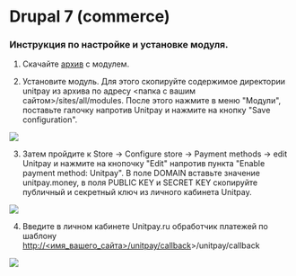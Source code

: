 # Drupal 7 \(commerce\)

### Инструкция по настройке и установке модуля. <a id="instrukciya-po-nastroike-i-ustanovke-modulya"></a>

1. Скачайте [архив](https://github.com/unitpay/commerce-module/archive/master.zip) с модулем.

2. Установите модуль. Для этого скопируйте содержимое директории unitpay из архива по адресу &lt;папка с вашим сайтом&gt;/sites/all/modules. После этого нажмите в меню "Модули", поставьте галочку напротив Unitpay и нажмите на кнопку "Save configuration".

![](https://d33v4339jhl8k0.cloudfront.net/docs/assets/551a91dbe4b0221aadf24410/images/5790e6dac6979160ca145f87/file-sI2HHz5cfy.png)

3. Затем пройдите к Store -&gt; Configure store -&gt; Payment methods -&gt; edit Unitpay и нажмите на кнопочку "Edit" напротив пункта "Enable payment method: Unitpay". В поле DOMAIN вставьте значение unitpay.money, в поля PUBLIC KEY и SECRET KEY скопируйте публичный и секретный ключ из личного кабинета Unitpay.

![](https://d33v4339jhl8k0.cloudfront.net/docs/assets/551a91dbe4b0221aadf24410/images/5e68c38e2c7d3a7e9ae90120/file-ZT3pa1HeMz.png)

4. Введите в личном кабинете Unitpay.ru обработчик платежей по шаблону [http://&lt;имя\_вашего\_сайта&gt;/unitpay/callback](http://xn--/%3C__-7vebaolv6au8a9a1ct4h3f/)&gt;/unitpay/callback

![](https://d33v4339jhl8k0.cloudfront.net/docs/assets/551a91dbe4b0221aadf24410/images/5790eaed9033602936037f10/file-d5eQvOskcg.png)

